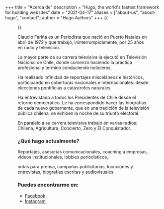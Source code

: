 +++
title = "Acerca de"
description = "Hugo, the world's fastest framework for building websites"
date = "2021-04-17"
aliases = ["about-us", "about-hugo", "contact"]
author = "Hugo Authors"
+++
{{<figure src="/img/miniaturas/cf.png" >}}


Claudio Fariña es un Periodista que nació en Puerto Natales en abril de 1972 y que trabajó, ininterrumpidamente, por 25 años en radio y televisión.

La mayor parte de su carrera televisiva la ejecutó en Televisión Nacional de Chile, donde comenzó haciendo la práctica profesional y terminó conduciendo noticieros.

Ha realizado infinidad de reportajes misceláneos e históricos, participando en coberturas nacionales e internacionales: desde elecciones pontificias a catástrofes naturales.

Ha entrevistado a todos los Presidentes de Chile desde el retorno democrático. Le ha correspondido hacer las biografías de cada nuevo gobernante, que en una tradición de la televisión pública chilena, se exhiben la noche de su triunfo electoral.

En paralelo a su carrera televisiva trabajó en varias radios: Chilena, Agricultura, Concierto, Zero y El Conquistador.

### ¿Qué hago actualmente?

Reportajes, asesorías comunicacionales, coaching a empresas, videos institucionales, lobbies periodísticos,

notas para prensa, campañas publicitarias, locuciones y entrevistas, biografías escritas y audiovisuales


### Puedes encontrarme en:

- [Facebook](https://www.facebook.com/claudio.farina.31)
- [Instagram](https://www.instagram.com/claudio_farina_periodista/)
